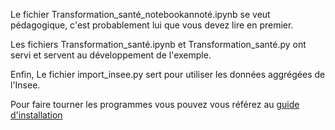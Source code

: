 Le fichier Transformation_santé_notebookannoté.ipynb se veut pédagogique, c'est probablement lui que vous devez lire en premier.

Les fichiers Transformation_santé.ipynb et Transformation_santé.py ont servi et servent au développement de l'exemple.

Enfin, Le fichier import_insee.py sert pour utiliser les données aggrégées de l'Insee.

Pour faire tourner les programmes vous pouvez vous référez au [guide d'installation](https://github.com/SGMAP-AGD/anonymisation)

